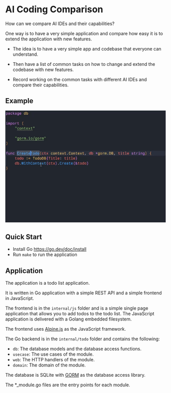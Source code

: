 # AI Coding Comparison

How can we compare AI IDEs and their capabilities?

One way is to have a very simple application and compare how easy it is to
extend the application with new features.

- The idea is to have a very simple app and codebase that everyone can 
understand.

- Then have a list of common tasks on how to change and extend the codebase
with new features.

- Record working on the common tasks with different AI IDEs and compare their
capabilities.

## Example 

![AI Example](https://github.com/StephanSchmidt/ai-coding-comparison/blob/main/recordings/AIExample.gif?raw=true)


## Quick Start

- Install Go https://go.dev/doc/install
- Run `make` to run the application

## Application

The application is a todo list application.

It is written in Go application with a simple REST API and a simple
frontend in JavaScript. 

The frontend is in the `internal/js` folder and is a simple single page
application that allows you to add todos to the todo list. The JavaScript
application is delivered with a Golang embedded filesystem.

The frontend uses [Alpine.js](https://alpinejs.dev/) as the JavaScript framework.

The Go backend is in the `internal/todo` folder and contains the following:

- `db`: The database models and the database access functions. 
- `usecase`: The use cases of the module.
- `web`: The HTTP handlers of the module.
- `domain`: The domain of the module.

The database is SQLite with [GORM](https://gorm.io/) as the database access library.

The *_module.go files are the entry points for each module.

